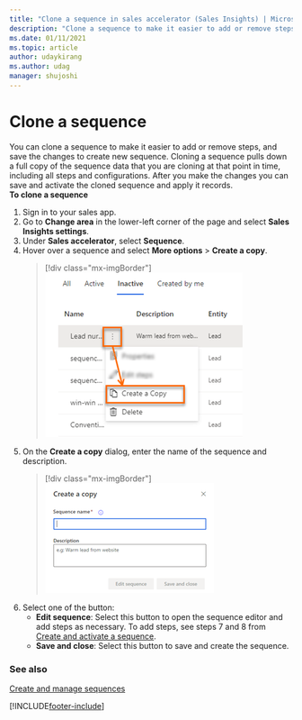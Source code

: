 ```yaml
---
title: "Clone a sequence in sales accelerator (Sales Insights) | MicrosoftDocs"
description: "Clone a sequence to make it easier to add or remove steps, and save the changes to create new sequence."
ms.date: 01/11/2021
ms.topic: article
author: udaykirang
ms.author: udag
manager: shujoshi
---
```


# Clone a sequence

You can clone a sequence to make it easier to add or remove steps, and save the changes to create new sequence. Cloning a sequence pulls down a full copy of the sequence data that you are cloning at that point in time, including all steps and configurations. After you make the changes you can save and activate the cloned sequence and apply it records.   
**To clone a sequence**   
1. Sign in to your sales app.   
2. Go to **Change area** in the lower-left corner of the page and select **Sales Insights settings**.   
3. Under **Sales accelerator**, select **Sequence**.   
4. Hover over a sequence and select **More options** > **Create a copy**.   
    > [!div class="mx-imgBorder"]
    > ![Select create a copy](media/sequence-clone-copy-sequence.png "Select create a copy")  
6. On the **Create a copy** dialog, enter the name of the sequence and description.    
    > [!div class="mx-imgBorder"]
    > ![Enter the name of the sequence and description](media/sequence-clone-name-description-dialog.png "Enter the name of the sequence and description")   
7. Select one of the button:   
    - **Edit sequence**: Select this button to open the sequence editor and add steps as necessary. To add steps, see steps 7 and 8 from [Create and activate a sequence](create-and-activate-a-sequence.md).
    - **Save and close**: Select this button to save and create the sequence. 

### See also

[Create and manage sequences](create-manage-sequences.md)

[!INCLUDE[footer-include](../includes/footer-banner.md)]
